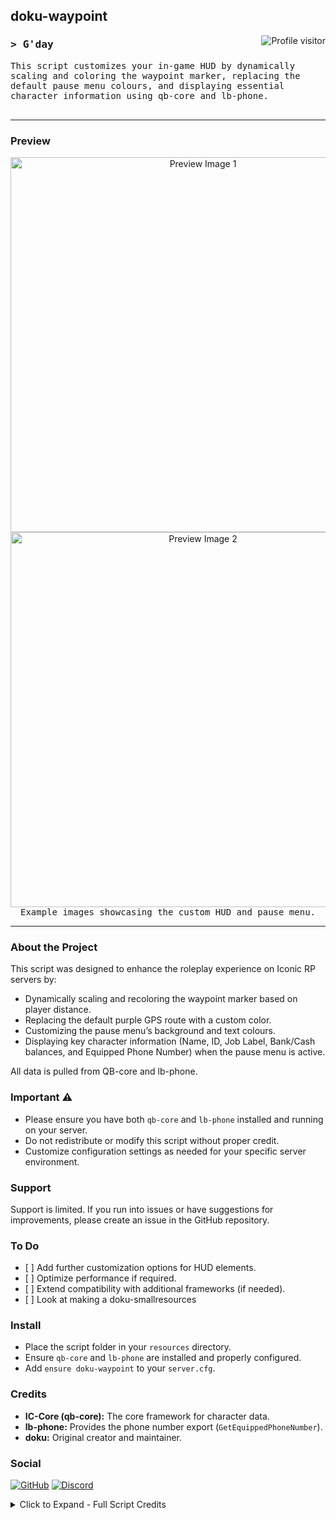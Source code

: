 <!-- Banner Section -->
<h2 align="left">
  doku-waypoint
</h2>

<!-- Visitor Badge -->
<a href="https://github.com/dokusaido/doku-waypoint">
  <img align="right" src="https://komarev.com/ghpvc/?username=YourUsername&label=Visitors&color=0e75b6&style=flat" alt="Profile visitor" />
</a>

<!-- Introduction Section -->
<h3 align="left">
    <samp>&gt; G'day
    </samp>
</h3>

<p align="left">
  <samp>
    This script customizes your in-game HUD by dynamically scaling and coloring the waypoint marker, replacing the default pause menu colours,
    and displaying essential character information using qb-core and lb-phone.
    <br>
    <br>
  </samp>
</p>

<hr/>

<!-- Preview Section -->
<h3 align="left">Preview</h3>
<p align="center">
  <img src="https://example.com/preview1.png" alt="Preview Image 1" width="600px" /><br>
  <img src="https://example.com/preview2.png" alt="Preview Image 2" width="600px" /><br>
  <samp>Example images showcasing the custom HUD and pause menu.</samp>
</p>

<hr/>

<!-- About the Project -->
<h3 align="left">About the Project</h3>
<p>
  This script was designed to enhance the roleplay experience on Iconic RP servers by:
  <ul>
    <li>Dynamically scaling and recoloring the waypoint marker based on player distance.</li>
    <li>Replacing the default purple GPS route with a custom color.</li>
    <li>Customizing the pause menu’s background and text colours.</li>
    <li>Displaying key character information (Name, ID, Job Label, Bank/Cash balances, and Equipped Phone Number) when the pause menu is active.</li>
  </ul>
  All data is pulled from QB-core and lb-phone.
</p>

<!-- Important Notice -->
<h3 align="left">Important ⚠️</h3>
<p>
  <ul>
    <li>Please ensure you have both <code>qb-core</code> and <code>lb-phone</code> installed and running on your server.</li>
    <li>Do not redistribute or modify this script without proper credit.</li>
    <li>Customize configuration settings as needed for your specific server environment.</li>
  </ul>
</p>

<!-- Support -->
<h3 align="left">Support</h3>
<p>
  Support is limited. If you run into issues or have suggestions for improvements, please create an issue in the GitHub repository.
</p>

<!-- To Do List -->
<h3 align="left">To Do</h3>
<ul>
  <li>[ ] Add further customization options for HUD elements.</li>
  <li>[ ] Optimize performance if required.</li>
  <li>[ ] Extend compatibility with additional frameworks (if needed).</li>
  <li>[ ] Look at making a doku-smallresources</li>
</ul>

<!-- Installation Instructions -->
<h3 align="left">Install</h3>
<ul>
  <li>Place the script folder in your <code>resources</code> directory.</li>
  <li>Ensure <code>qb-core</code> and <code>lb-phone</code> are installed and properly configured.</li>
  <li>Add <code>ensure doku-waypoint</code> to your <code>server.cfg</code>.</li>
</ul>

<!-- Credits -->
<h3 align="left">Credits</h3>
<p>
  <ul>
    <li><strong>IC-Core (qb-core):</strong> The core framework for character data.</li>
    <li><strong>lb-phone:</strong> Provides the phone number export (<code>GetEquippedPhoneNumber</code>).</li>
    <li><strong>doku:</strong> Original creator and maintainer.</li>
  </ul>
</p>

<!-- Social Links -->
<h3 align="left">Social</h3>
<p align="left">
  <a href="https://github.com/YourUsername"><img src="https://img.shields.io/badge/GitHub-000?style=for-the-badge&logo=github&logoColor=white" alt="GitHub"/></a>
  <a href="#"><img src="https://img.shields.io/badge/Discord-7289DA?style=for-the-badge&logo=discord&logoColor=white" alt="Discord"/></a>
</p>

<details>
  <summary>Click to Expand - Full Script Credits</summary>
  <p>
    All credits go to the original authors of QB-Core and lb-phone for their excellent work, as well as to the community for their continuous support.
  </p>
</details>
